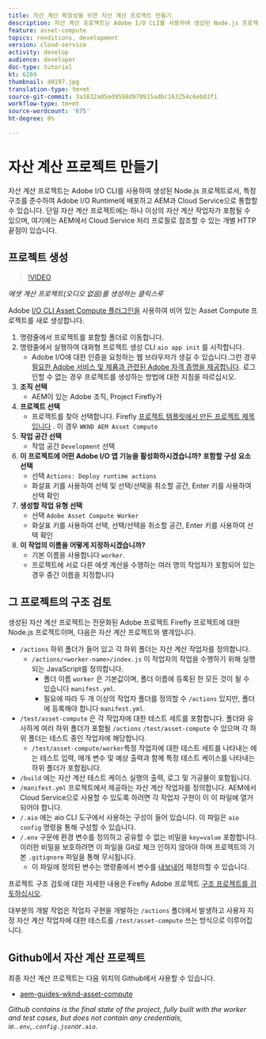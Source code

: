 ```yaml
---
title: 자산 계산 확장성을 위한 자산 계산 프로젝트 만들기
description: 자산 계산 프로젝트는 Adobe I/O CLI를 사용하여 생성된 Node.js 프로젝트로서, 특정 구조를 준수하여 Adobe I/O Runtime에 배포하고 AEM과 Cloud Service으로 통합할 수 있습니다.
feature: asset-compute
topics: renditions, development
version: cloud-service
activity: develop
audience: developer
doc-type: tutorial
kt: 6269
thumbnail: 40197.jpg
translation-type: tm+mt
source-git-commit: 3a3832a05ed9598d970915adbc163254c6eb83f1
workflow-type: tm+mt
source-wordcount: '675'
ht-degree: 0%

---
```



# 자산 계산 프로젝트 만들기

자산 계산 프로젝트는 Adobe I/O CLI를 사용하여 생성된 Node.js 프로젝트로서, 특정 구조를 준수하여 Adobe I/O Runtime에 배포하고 AEM과 Cloud Service으로 통합할 수 있습니다. 단일 자산 계산 프로젝트에는 하나 이상의 자산 계산 작업자가 포함될 수 있으며, 여기에는 AEM에서 Cloud Service 처리 프로필로 참조할 수 있는 개별 HTTP 끝점이 있습니다.

## 프로젝트 생성

>[!VIDEO](https://video.tv.adobe.com/v/40197/?quality=12&learn=on)

_에셋 계산 프로젝트(오디오 없음)를 생성하는 클릭스루_


Adobe [I/O CLI Asset Compute 플러그인을](../set-up/development-environment.md#aio-cli) 사용하여 비어 있는 Asset Compute 프로젝트를 새로 생성합니다.

1. 명령줄에서 프로젝트를 포함할 폴더로 이동합니다.
1. 명령줄에서 실행하여 대화형 프로젝트 생성 CLI `aio app init` 를 시작합니다.
   + Adobe I/O에 대한 인증을 요청하는 웹 브라우저가 생길 수 있습니다.그런 경우 [필요한 Adobe 서비스 및 제품과 관련된 Adobe 자격 증명을 제공합니다](../set-up/accounts-and-services.md). 로그인할 수 없는 경우 프로젝트를 생성하는 방법에 대한 지침을 따르십시오.
1. __조직 선택__
   + AEM이 있는 Adobe 조직, Project Firefly가
1. __프로젝트 선택__
   + 프로젝트를 찾아 선택합니다. Firefly [프로젝트 템플릿에서 만든 프로젝트 제목입니다](../set-up/firefly.md) . 이 경우 `WKND AEM Asset Compute`
1. __작업 공간 선택__
   + 작업 공간 `Development` 선택
1. __이 프로젝트에 어떤 Adobe I/O 앱 기능을 활성화하시겠습니까? 포함할 구성 요소 선택__
   + 선택 `Actions: Deploy runtime actions`
   + 화살표 키를 사용하여 선택 및 선택/선택을 취소할 공간, Enter 키를 사용하여 선택 확인
1. __생성할 작업 유형 선택__
   + 선택 `Adobe Asset Compute Worker`
   + 화살표 키를 사용하여 선택, 선택/선택을 취소할 공간, Enter 키를 사용하여 선택 확인
1. __이 작업의 이름을 어떻게 지정하시겠습니까?__
   + 기본 이름을 사용합니다 `worker`.
   + 프로젝트에 서로 다른 에셋 계산을 수행하는 여러 명의 작업자가 포함되어 있는 경우 중간 이름을 지정합니다

## 그 프로젝트의 구조 검토

생성된 자산 계산 프로젝트는 전문화된 Adobe 프로젝트 Firefly 프로젝트에 대한 Node.js 프로젝트이며, 다음은 자산 계산 프로젝트와 별개입니다.

+ `/actions` 하위 폴더가 들어 있고 각 하위 폴더는 자산 계산 작업자를 정의합니다.
   + `/actions/<worker-name>/index.js` 이 작업자의 작업을 수행하기 위해 실행되는 JavaScript를 정의합니다.
      + 폴더 이름 `worker` 은 기본값이며, 폴더 이름에 등록된 한 모든 것이 될 수 있습니다 `manifest.yml`.
      + 필요에 따라 두 개 이상의 작업자 폴더를 정의할 수 `/actions` 있지만, 폴더에 등록해야 합니다 `manifest.yml`.
+ `/test/asset-compute` 은 각 작업자에 대한 테스트 세트를 포함합니다. 폴더와 유사하게 여러 하위 폴더가 포함될 `/actions` `/test/asset-compute` 수 있으며 각 하위 폴더는 테스트 중인 작업자에 해당합니다.
   + `/test/asset-compute/worker`특정 작업자에 대한 테스트 세트를 나타내는 에는 테스트 입력, 매개 변수 및 예상 출력과 함께 특정 테스트 케이스를 나타내는 하위 폴더가 포함됩니다.
+ `/build` 에는 자산 계산 테스트 케이스 실행의 출력, 로그 및 가공물이 포함됩니다.
+ `/manifest.yml` 프로젝트에서 제공하는 자산 계산 작업자를 정의합니다. AEM에서 Cloud Service으로 사용할 수 있도록 하려면 각 작업자 구현이 이 이 파일에 열거되어야 합니다.
+ `/.aio` 에는 aio CLI 도구에서 사용하는 구성이 들어 있습니다. 이 파일은 `aio config` 명령을 통해 구성할 수 있습니다.
+ `/.env` 구문에 환경 변수를 정의하고 공유할 수 없는 비밀을 `key=value` 포함합니다. 이러한 비밀을 보호하려면 이 파일을 Git로 체크 인하지 않아야 하며 프로젝트의 기본 `.gitignore` 파일을 통해 무시됩니다.
   + 이 파일에 정의된 변수는 명령줄에서 변수를 [내보내어](../deploy/runtime.md) 재정의할 수 있습니다.

프로젝트 구조 검토에 대한 자세한 내용은 Firefly Adobe 프로젝트 [구조 프로젝트를 검토하십시오](https://github.com/AdobeDocs/project-firefly/blob/master/getting_started/first_app.md#5-anatomy-of-a-project-firefly-application).

대부분의 개발 작업은 작업자 구현을 개발하는 `/actions` 폴더에서 발생하고 사용자 지정 자산 계산 작업자에 대한 테스트를 `/test/asset-compute` 쓰는 방식으로 이루어집니다.

## Github에서 자산 계산 프로젝트

최종 자산 계산 프로젝트는 다음 위치의 Github에서 사용할 수 있습니다.

+ [aem-guides-wknd-asset-compute](https://github.com/adobe/aem-guides-wknd-asset-compute)

_Github contains is the final state of the project, fully built with the worker and test cases, but does not contain any credentials, ie.`.env`,`.config.json`or`.aio`._
